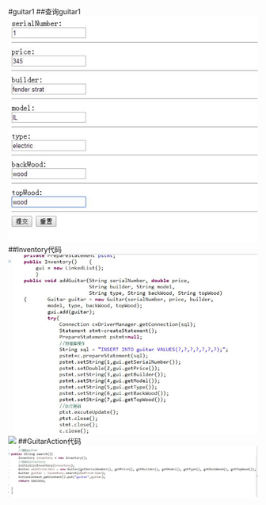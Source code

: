 ﻿#guitar1
##查询guitar1
![](1.JPG)
##Inventory代码
![](inventory.JPG)
![](searchGuitar.JPG)
##GuitarAction代码
![](GuitarAction.JPG)



